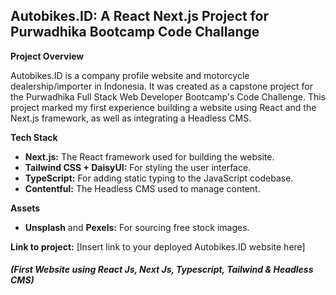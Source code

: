 ## Autobikes.ID: A React Next.js Project for Purwadhika Bootcamp Code Challange

**Project Overview**

Autobikes.ID is a company profile website and motorcycle dealership/importer in Indonesia. It was created as a capstone project for the Purwadhika Full Stack Web Developer Bootcamp's Code Challenge. This project marked my first experience building a website using React and the Next.js framework, as well as integrating a Headless CMS.

**Tech Stack**

* **Next.js:** The React framework used for building the website.
* **Tailwind CSS + DaisyUI:** For styling the user interface.
* **TypeScript:** For adding static typing to the JavaScript codebase.
* **Contentful:** The Headless CMS used to manage content.

**Assets**
* **Unsplash** and **Pexels:** For sourcing free stock images.

**Link to project:** [Insert link to your deployed Autobikes.ID website here]

##### (First Website using React Js, Next Js, Typescript, Tailwind & Headless CMS)
